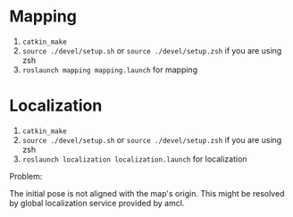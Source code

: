 # Mapping
1. `catkin_make`
2. `source ./devel/setup.sh` or `source ./devel/setup.zsh` if you are using zsh
3. `roslaunch mapping mapping.launch` for mapping
# Localization
1. `catkin_make`
2. `source ./devel/setup.sh` or `source ./devel/setup.zsh` if you are using zsh
3. `roslaunch localization localization.launch` for localization


Problem:

The initial pose is not aligned with the map's origin. This might be resolved by global localization service provided by amcl.